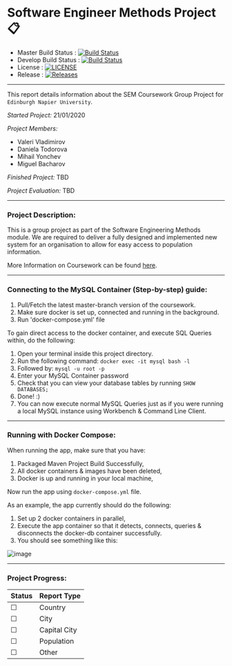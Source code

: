 # Software Engineer Methods Project :clipboard:	
- Master Build Status : [![Build Status](https://travis-ci.org/insertmike/sem.svg?branch=master)](https://travis-ci.org/insertmike/sem)
- Develop Build Status : [![Build Status](https://travis-ci.org/insertmike/sem.svg?branch=develop)](https://travis-ci.org/insertmike/sem)
- License : [![LICENSE](https://img.shields.io/github/license/insertmike/sem.svg?style=flat-square)](https://github.com/insertmike/sem/blob/master/LICENSE)
- Release : [![Releases](https://img.shields.io/github/release/insertmike/sem/all.svg?style=flat-square)](https://github.com/insertmike/sem/releases)

---

This report details information about the SEM Coursework Group Project for `Edinburgh Napier University`.

*Started Project:* 21/01/2020

*Project Members:* 
- Valeri Vladimirov
- Daniela Todorova
- Mihail Yonchev
- Miguel Bacharov

*Finished Project:* TBD

*Project Evaluation:* TBD

---

### Project Description:

This is a group project as part of the Software Engineering Methods module.
We are required to deliver a fully designed and implemented new system for an organisation to allow for
easy access to population information.

More Information on Coursework can be found [here](https://github.com/Kevin-Sim/set08103/tree/master/assessment).

---

### Connecting to the MySQL Container (Step-by-step) guide:

1. Pull/Fetch the latest master-branch version of the coursework.
2. Make sure docker is set up, connected and running in the background.
3. Run 'docker-compose.yml' file

To gain direct access to the docker container, and execute SQL Queries within,
do the following:
1. Open your terminal inside this project directory.
2. Run the following command: ```docker exec -it mysql bash -l```
3. Followed by: ```mysql -u root -p```
4. Enter your MySQL Container password
5. Check that you can view your database tables by running ```SHOW DATABASES;```
6. Done! :)
7. You can now execute normal MySQL Queries just as if you were running a local MySQL instance using Workbench
& Command Line Client.

---

### Running with Docker Compose:

When running the app, make sure that you have:

1. Packaged Maven Project Build Successfully,
2. All docker containers & images have been deleted,
3. Docker is up and running in your local machine,

Now run the app using ```docker-compose.yml``` file.

As an example, the app currently should do the following:

1. Set up 2 docker containers in parallel,
2. Execute the app container so that it detects, connects, queries & disconnects the
   docker-db container successfully.
3. You should see something like this:

![image](https://user-images.githubusercontent.com/20924663/74292782-d7a67200-4d30-11ea-81db-f34bdb9ae940.png)

---

### Project Progress:

Status | Report Type
------ | -------
☐  | Country
☐  | City
☐  | Capital City
☐  | Population
☐  | Other